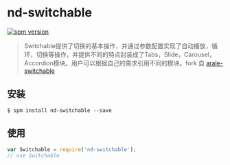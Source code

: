 # nd-switchable

[![spm version](http://spmjs.io/badge/nd-switchable)](http://spmjs.io/package/nd-switchable)

> Switchable提供了切换的基本操作，并通过参数配置实现了自动播放，循环，切换等操作，并提供不同的特点封装成了Tabs，Slide，Carousel，Accordion模块。用户可以根据自己的需求引用不同的模块。fork 自 [arale-switchable](https://github.com/aralejs/switchable)

## 安装

```
$ spm install nd-switchable --save
```

## 使用

```js
var Switchable = require('nd-switchable');
// use Switchable
```
